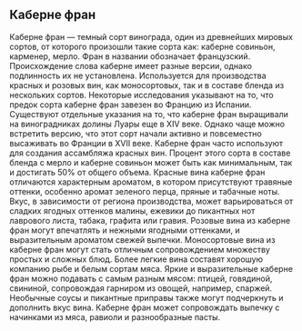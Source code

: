 ## Каберне фран 

Каберне фран — темный сорт винограда, один из древнейших мировых сортов, от которого произошли такие сорта как: каберне совиньон, карменер, мерло. Фран в названии обозначает французский. Происхождение слова каберне имеет разные версии, однако подлинность их не установлена. Используется для производства красных и розовых вин, как моносортовых, так и в составе бленда из нескольких сортов.
Некоторые исследования указывают на то, что предок сорта каберне фран завезен во Францию из Испании. Существуют отдельные указания на то, что каберне фран выращивали на виноградниках долины Луары еще в XIV веке. Однако чаще можно встретить версию, что этот сорт начали активно и повсеместно высаживать во Франции в XVII веке.
Каберне фран часто используют для создания ассамбляжа красных вин. Процент этого сорта в составе бленда с мерло и каберне совиньон может быть как минимальным, так и достигать 50% от общего объема.
Красные вина каберне фран отличаются характерным ароматом, в котором присутствуют травяные оттенки, особенно аромат зеленого перца, пряные и табачные ноты. Вкус, в зависимости от региона производства, может варьироваться от сладких ягодных оттенков малины, ежевики до пикантных нот лаврового листа, табака, графита или гравия.
Розовые вина из каберне фран могут впечатлять и нежными ягодными оттенками, и выразительным ароматом свежей выпечки.
Моносортовые вина из каберне фран могут стать отличным сопровождением множеству простых и сложных блюд. Более легкие вина составят хорошую компанию рыбе и белым сортам мяса. Яркие и выразительные каберне фран можно подавать с самым разным мясом: птицей, говядиной, свининой, сопровождая гарниром из овощей, например, спаржей. Необычные соусы и пикантные приправы также могут подчеркнуть и дополнить вкус вина.
Каберне фран может сопровождать выпечку с начинками из мяса, равиоли и разнообразные пасты.
